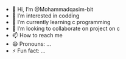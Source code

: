 - 👋 Hi, I’m @Mohammadqasim-bit
- 👀 I’m interested in codding 
- 🌱 I’m currently learning c programming 
- 💞️ I’m looking to collaborate on project on c
- 📫 How to reach me 
- 😄 Pronouns: ...
- ⚡ Fun fact: ...

<!---
Mohammadqasim-bit/Mohammadqasim-bit is a ✨ special ✨ repository because its `README.md` (this file) appears on your GitHub profile.
You can click the Preview link to take a look at your changes.
--->
